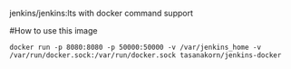 
jenkins/jenkins:lts with docker command support 


#How to use this image

    docker run -p 8080:8080 -p 50000:50000 -v /var/jenkins_home -v /var/run/docker.sock:/var/run/docker.sock tasanakorn/jenkins-docker